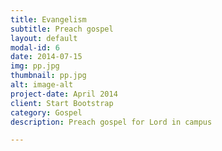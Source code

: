 ```yaml
---
title: Evangelism
subtitle: Preach gospel
layout: default
modal-id: 6
date: 2014-07-15
img: pp.jpg
thumbnail: pp.jpg
alt: image-alt
project-date: April 2014
client: Start Bootstrap
category: Gospel
description: Preach gospel for Lord in campus

---
```

